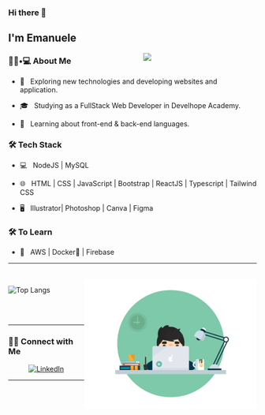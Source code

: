 ### Hi there 👋<h2> I'm Emanuele</h2>

<img align='right' src="https://media.giphy.com/media/M9gbBd9nbDrOTu1Mqx/giphy.gif" width="230">

<h3> 👨🏻•💻 About Me </h3>



- 🤔 &nbsp; Exploring new technologies and developing websites and application.

- 🎓 &nbsp; Studying as a FullStack Web Developer in Develhope Academy.
- 🌱 &nbsp; Learning about front-end & back-end languages.


<h3>🛠 Tech Stack</h3>


- 💻 &nbsp; NodeJS |  MySQL

- 🌐 &nbsp; HTML | CSS | JavaScript | Bootstrap | ReactJS | Typescript | Tailwind CSS


- 🖥 &nbsp; Illustrator| Photoshop | Canva | Figma



<h3>🛠 To Learn</h3>

- 🔧 &nbsp; AWS | Docker🐳 | Firebase 

<hr>





<br/>

<img src="https://github.com/nirala69/nirala69/blob/master/70804f7e25b11f29db904f2fa7b4cd9d.gif" width="350" align='right'>

![Top Langs](https://github-readme-stats.vercel.app/api/top-langs/?username=Sirmanu94&show_icons=true)

<br><br>



<hr>



<h3> 🤝🏻 Connect with Me </h3>

<p align="center">
<a href="https://www.linkedin.com/in/emanuele-avitabile/)"><img alt="LinkedIn" src="https://img.shields.io/badge/LinkedIn-Emanuele%20Avitabile-blue?style=flat-square&logo=linkedin"></a>



</p>







<hr>

